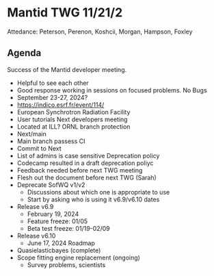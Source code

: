 # Mantid TWG 11/21/2
Attedance:
Peterson, Perenon, Koshcii, Morgan, Hampson, Foxley

## Agenda
Success of the Mantid developer meeting.
- Helpful to see each other
- Good response working in sessions on focused problems.
No Bugs
- September 23-27, 2024?
- https://indico.esrf.fr/event/114/
- European Synchrotron Radiation Facility
- User tutorials 
Next developers meeting
- Located at ILL?
ORNL branch protection
- Next/main
- Main branch passess CI
- Commit to Next
- List of admins is case sensitive
Deprecation policy
- Codecamp resulted in a draft deprecation poliyc
- Feedback needed before next TWG meeting
- Flesh out the document before next TWG (Sarah)
- Deprecate SofWQ v1/v2
  - Discussions about which one is appropriate to use
  - Start by asking who is using it
v6.9/v6.10 dates
- Release v6.9
   - February 19, 2024
   - Feature freeze: 01/05
   - Beta test freeze: 01/19-02/09
- Release v6.10
   - June 17, 2024
Roadmap
- Quasielasticbayes (complete)
- Scope fitting engine replacement (ongoing)
  - Survey problems, scientists
